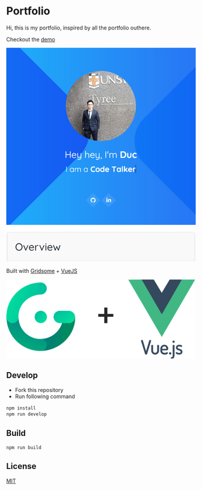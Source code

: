 # Portfolio
Hi, this is my portfolio, inspired by all the portfolio outhere.


Checkout the [demo](https://duc-portfolio.herokuapp.com/)

![Portfolio site](/docs/images/Screenshot.PNG)

Built with [Gridsome](https://gridsome.org/) + [VueJS](https://vuejs.org/)

![Gridsome + Vue](/docs/images/gridsome_vue.png)

## Develop
- Fork this repository
- Run following command
```bash
npm install
npm run develop
```

## Build

```bash
npm run build
```

## License
[MIT](https://opensource.org/licenses/MIT)
